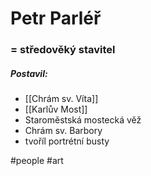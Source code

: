 # Petr Parléř
### = středověký stavitel
##### Postavil:
- [[Chrám sv. Víta]]
- [[Karlův Most]]
- Staroměstská mostecká věž
- Chrám sv. Barbory
- tvoříl portrétní busty


#people #art 